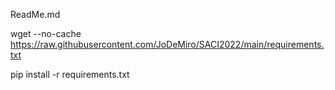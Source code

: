 ReadMe.md


wget --no-cache https://raw.githubusercontent.com/JoDeMiro/SACI2022/main/requirements.txt

pip install -r requirements.txt
